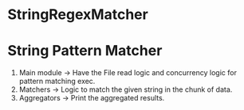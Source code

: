 # StringRegexMatcher

# String Pattern Matcher
 1. Main module -> Have the File read logic and concurrency logic for pattern matching exec.
 2. Matchers -> Logic to match the given string in the chunk of data.
 3. Aggregators -> Print the aggregated results. 